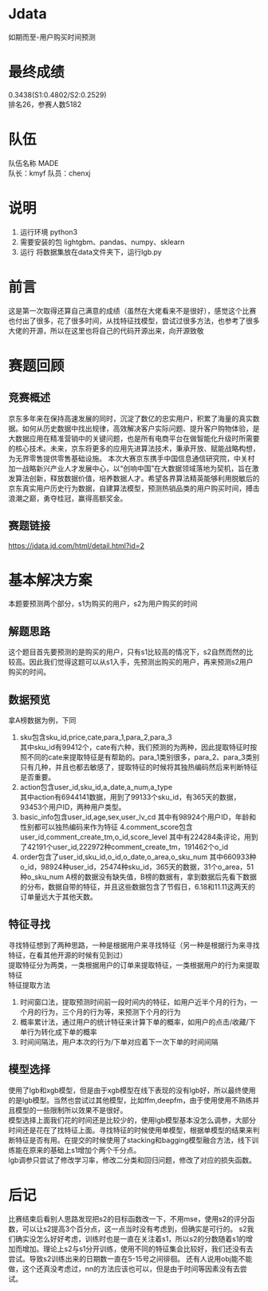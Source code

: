 # Jdata
如期而至-用户购买时间预测
# 最终成绩
0.3438(S1:0.4802/S2:0.2529) \
排名26，参赛人数5182
# 队伍
队伍名称 MADE \
队长：kmyf  队员：chenxj
# 说明
1. 运行环境
python3
2. 需要安装的包
lightgbm、pandas、numpy、sklearn
3. 运行
将数据集放在data文件夹下，运行lgb.py

# 前言
这是第一次取得还算自己满意的成绩（虽然在大佬看来不是很好），感觉这个比赛也付出了很多，花了很多时间，从找特征找模型，尝试过很多方法，也参考了很多大佬的开源，所以在这里也将自己的代码开源出来，向开源致敬

# 赛题回顾
## 竞赛概述 
京东多年来在保持高速发展的同时，沉淀了数亿的忠实用户，积累了海量的真实数据。如何从历史数据中找出规律，高效解决客户实际问题、提升客户购物体验，是大数据应用在精准营销中的关键问题，也是所有电商平台在做智能化升级时所需要的核心技术。未来，京东将更多的应用先进算法技术，秉承开放、赋能战略构想，为无界零售提供零售基础设施。
本次大赛京东携手中国信息通信研究院，中关村加一战略新兴产业人才发展中心，以“创响中国”在大数据领域落地为契机，旨在激发算法创新，释放数据价值，培养数据人才。希望各界算法精英能够利用脱敏后的京东真实用户历史行为数据，自建算法模型，预测热销品类的用户购买时间，搏击浪潮之巅，勇夺桂冠，赢得高额奖金。

## 赛题链接 
https://jdata.jd.com/html/detail.html?id=2

# 基本解决方案
本题要预测两个部分，s1为购买的用户，s2为用户购买的时间
## 解题思路
这个题目首先要预测的是购买的用户，只有s1比较高的情况下，s2自然而然的比较高。因此我们觉得这题可以从s1入手，先预测出购买的用户，再来预测s2用户购买的时间。
## 数据预览
拿A榜数据为例，下同
1. sku包含sku_id,price,cate,para_1,para_2,para_3 \
其中sku_id有99412个，cate有六种，我们预测的为两种，因此提取特征时按照不同的cate来提取特征是有帮助的。para_1类别很多，para_2、para_3类别只有几种，并且也都去敏感了，提取特征的时候将其独热编码然后来判断特征是否重要。
2. action包含user_id,sku_id,a_date,a_num,a_type \
其中action有6944141数据，用到了99133个sku_id，有365天的数据，93453个用户ID，两种用户类型。
3. basic_info包含user_id,age,sex,user_lv_cd
其中有98924个用户ID，年龄和性别都可以独热编码来作为特征
4.comment_score包含user_id,comment_create_tm,o_id,score_level
其中有224284条评论，用到了42191个user_id,222972种comment_create_tm，191462个o_id
5. order包含了user_id,sku_id,o_id,o_date,o_area,o_sku_num
其中660933种o_id，98924种user_id，25474种sku_id，365天的数据，31个o_area，51种o_sku_num 
A榜的数据没有缺失值，B榜的数据有，拿到数据后先看下数据的分布，数据自带的特征，并且这些数据包含了节假日，6.18和11.11这两天的订单量远大于其他天数。

## 特征寻找
寻找特征想到了两种思路，一种是根据用户来寻找特征（另一种是根据行为来寻找特征，在看其他开源的时候有见到过）\
提取特征分为两类，一类根据用户的订单来提取特征，一类根据用户的行为来提取特征\
特征提取方法
1. 时间窗口法，提取预测时间前一段时间内的特征，如用户近半个月的行为，一个月的行为，三个月的行为等，来预测下个月的行为
2. 概率累计法，通过用户的统计特征来计算下单的概率，如用户的点击/收藏/下单行为转化成下单的概率
3. 时间间隔法，用户本次的行为/下单对应着下一次下单的时间间隔

## 模型选择
使用了lgb和xgb模型，但是由于xgb模型在线下表现的没有lgb好，所以最终使用的是lgb模型。当然也尝试过其他模型，比如ffm,deepfm，由于使用使用不熟练并且模型的一些限制所以效果不是很好。 \
模型选择上面我们花的时间还是比较少的，使用lgb模型基本没怎么调参，大部分时间还是花在了找特征上面。寻找特征的时候使用单模型，根据单模型的结果来判断特征是否有用。在提交的时候使用了stacking和bagging模型融合方法，线下训练能在原来的基础上s1增加个两个千分点。\
lgb调参只尝试了修改学习率，修改二分类和回归问题，修改了对应的损失函数。
# 后记
比赛结束后看别人思路发现把s2的目标函数改一下，不用mse，使用s2的评分函数，可以让s2提高3个百分点，这一点当时没有考虑到，但确实是可行的。
s2我们确实没怎么好好考虑，训练时也是一直在关注着s1，所以s2的分数随着s1的增加而增加。理论上s2与s1分开训练，使用不同的特征集会比较好，我们还没有去尝试。导致s2训练出来的日期数一直在5-15号之间徘徊。
还有人说用obj能不能做，这个还真没考虑过，nn的方法应该也可以，但是由于时间等因素没有去尝试。

